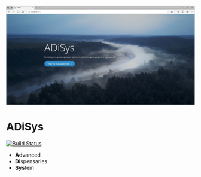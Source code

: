 ![ADiSys](screenshot.jpg "ADiSys Main Screen")

# ADiSys
[![Build Status](https://travis-ci.org/ikhrome/adisys.svg?branch=master)](https://travis-ci.org/ikhrome/adisys)

* **A**dvanced
* **Di**spensaries
* **Sys**tem
